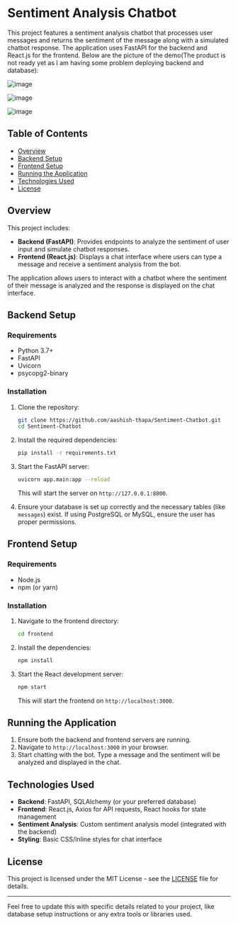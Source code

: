 

# Sentiment Analysis Chatbot

This project features a sentiment analysis chatbot that processes user messages and returns the sentiment of the message along with a simulated chatbot response. The application uses FastAPI for the backend and React.js for the frontend.
Below are the picture of the demo(The product is not ready yet as I am having some problem deploying backend and database):

![image](https://github.com/user-attachments/assets/82a895a2-0419-4ab1-a30b-c1b66777f792)

![image](https://github.com/user-attachments/assets/7323b58d-c22f-4e64-8a72-72f608d335b6)

![image](https://github.com/user-attachments/assets/cdc7eaf6-7c88-4cc6-97e9-3267cb6f3cab)

## Table of Contents

- [Overview](#overview)
- [Backend Setup](#backend-setup)
- [Frontend Setup](#frontend-setup)
- [Running the Application](#running-the-application)
- [Technologies Used](#technologies-used)
- [License](#license)

## Overview

This project includes:

- **Backend (FastAPI)**: Provides endpoints to analyze the sentiment of user input and simulate chatbot responses.
- **Frontend (React.js)**: Displays a chat interface where users can type a message and receive a sentiment analysis from the bot.

The application allows users to interact with a chatbot where the sentiment of their message is analyzed and the response is displayed on the chat interface.

## Backend Setup

### Requirements
- Python 3.7+
- FastAPI
- Uvicorn
- psycopg2-binary


### Installation

1. Clone the repository:
    ```bash
    git clone https://github.com/aashish-thapa/Sentiment-Chatbot.git
    cd Sentiment-Chatbot
    ```

2. Install the required dependencies:
    ```bash
    pip install -r requirements.txt
    ```

3. Start the FastAPI server:
    ```bash
    uvicorn app.main:app --reload
    ```

   This will start the server on `http://127.0.0.1:8000`.

4. Ensure your database is set up correctly and the necessary tables (like `messages`) exist. If using PostgreSQL or MySQL, ensure the user has proper permissions.

## Frontend Setup

### Requirements
- Node.js
- npm (or yarn)

### Installation

1. Navigate to the frontend directory:
    ```bash
    cd frontend
    ```

2. Install the dependencies:
    ```bash
    npm install
    ```

3. Start the React development server:
    ```bash
    npm start
    ```

   This will start the frontend on `http://localhost:3000`.

## Running the Application

1. Ensure both the backend and frontend servers are running.
2. Navigate to `http://localhost:3000` in your browser.
3. Start chatting with the bot. Type a message and the sentiment will be analyzed and displayed in the chat.

## Technologies Used

- **Backend**: FastAPI, SQLAlchemy (or your preferred database)
- **Frontend**: React.js, Axios for API requests, React hooks for state management
- **Sentiment Analysis**: Custom sentiment analysis model (integrated with the backend)
- **Styling**: Basic CSS/Inline styles for chat interface

## License

This project is licensed under the MIT License - see the [LICENSE](LICENSE) file for details.

---

Feel free to update this with specific details related to your project, like database setup instructions or any extra tools or libraries used.
